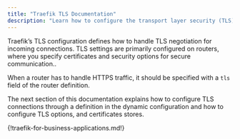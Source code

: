 ```yaml
---
title: "Traefik TLS Documentation"
description: "Learn how to configure the transport layer security (TLS) connection in Traefik Proxy. Read the technical documentation."
---
```


Traefik’s TLS configuration defines how to handle TLS negotiation for incoming connections. TLS settings are primarily configured on routers, where you specify certificates and security options for secure communication..

When a router has to handle HTTPS traffic, it should be specified with a `tls` field of the router definition.

The next section of this documentation explains how to configure TLS connections through a definition in the dynamic configuration and how to configure TLS options, and certificates stores.

{!traefik-for-business-applications.md!}
